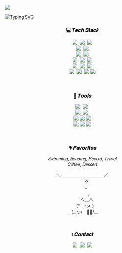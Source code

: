 <!--header-->
<img src="https://capsule-render.vercel.app/api?type=Waving&color=C6E7FF&height=100&section=header" />

<!--title-->
[![Typing SVG](https://readme-typing-svg.demolab.com/?lines=👋🏻+Hello+I+am+Jenn&repeat=false&font=VT323&center=true&vCenter=true&color=81BFDA&size=70&height=100&width=800&duration=3000
)](https://git.io/typing-svg)


<h3 align="center" color="#074799">💻 𝑻𝒆𝒄𝒉 𝑺𝒕𝒂𝒄𝒌</h3>
  <div align="center">
    <!--java-->
    <img src="https://img.shields.io/badge/java-007396?style=for-the-badge&logo=OpenJDK&logoColor=white">&nbsp
    <!--javascript-->
    <img src="https://img.shields.io/badge/javascript-F7DF1E.svg?style=for-the-badge&logo=javascript&logoColor=20232a" />&nbsp
    <!--python-->
    <img src="https://img.shields.io/badge/python-3670A0?style=for-the-badge&logo=python&logoColor=ffdd54" />
    <br>
    <!--spring-->
    <img src="https://img.shields.io/badge/Spring-6DB33F?style=for-the-badge&logo=Spring&logoColor=white">&nbsp
    <!--spring boot-->
    <img src="https://img.shields.io/badge/springboot-6DB33F?style=for-the-badge&logo=springboot&logoColor=white">
    <br>
    <!--JUnit5-->
    <img src="https://img.shields.io/badge/JUnit5-25A162?style=for-the-badge&logo=JUnit5&logoColor=white">&nbsp
    <!--Hibernate-->
    <img src="https://img.shields.io/badge/Hibernate-59666C?style=for-the-badge&logo=Hibernate&logoColor=white">
    <br>
    <!--MySQL-->
    <img src="https://img.shields.io/badge/MySQL-4479A1?style=for-the-badge&logo=MySQL&logoColor=white">&nbsp
    <!--ORACLE-->
    <img src="https://img.shields.io/badge/ORACLE-F80000?style=for-the-badge&logo=oracle&logoColor=white"/>&nbsp
    <!--Postgresql-->
    <img src="https://img.shields.io/badge/postgresql-4169E1?style=for-the-badge&logo=postgresql&logoColor=white"/>
    <br>
    <!--npm-->
    <img src="https://img.shields.io/badge/Npm-CB3837?style=for-the-badge&logo=Npm&logoColor=white">&nbsp
    <!--gradle-->
    <img src="https://img.shields.io/badge/gradle-02303A?style=for-the-badge&logo=gradle&logoColor=white">&nbsp
    <!--Thymeleaf-->
    <img src="https://img.shields.io/badge/Thymeleaf-005F0F?style=for-the-badge&logo=Thymeleaf&logoColor=white">
    <br>
    <!--Apache Tomcat-->
    <img src="https://img.shields.io/badge/Apache Tomcat-F8DC75?style=for-the-badge&logo=apachetomcat&logoColor=black"/>&nbsp
    <!--Linux-->
    <img src="https://img.shields.io/badge/Linux-FCC624?style=for-the-badge&logo=linux&logoColor=black"/>&nbsp
    <!--Ubuntu-->
    <img src="https://img.shields.io/badge/Ubuntu-E95420?style=for-the-badge&logo=Ubuntu&logoColor=white"/>
    <!--AWS-->
    <img src="https://img.shields.io/badge/Amazon AWS-232F3E?style=for-the-badge&logo=amazonaws&logoColor=white"/>
  </div>
<br>
<br>
<h3 align="center">🔧 𝑻𝒐𝒐𝒍𝒔</h3>
  <div align="center">
    <!--git-->
    <img src="https://img.shields.io/badge/git-F05033.svg?style=for-the-badge&logo=git&logoColor=white" />&nbsp
    <!--github-->
    <img src="https://img.shields.io/badge/github-181717.svg?style=for-the-badge&logo=github&logoColor=white" />&nbsp
    <br>
    <!--jira-->
    <img src="https://img.shields.io/badge/jira-0052CC.svg?style=for-the-badge&logo=jira&logoColor=white" />&nbsp
    <!--notion-->
    <img src="https://img.shields.io/badge/Notion-F3F3F3.svg?style=for-the-badge&logo=notion&logoColor=black" />&nbsp
    <br>
    <!--postman-->
    <img src="https://img.shields.io/badge/Postman-FF6C37?style=for-the-badge&logo=Postman&logoColor=white"/>
    <!--swagger-->
    <img src="https://img.shields.io/badge/Swagger-85EA2D?style=for-the-badge&logo=Swagger&logoColor=white"/>
    <!--curl-->
    <img src="https://img.shields.io/badge/curl-073551?style=for-the-badge&logo=curl&logoColor=white"/>
    <br>
    <!--intellij-->
    <img src="https://img.shields.io/badge/Intellij IDEA-000000?style=for-the-badge&logo=Intellij IDEA&logoColor=white"/>
    <!--vscode-->
    <img src="https://img.shields.io/badge/Visual Studio Code-007ACC?style=for-the-badge&logo=Visual Studio Code&logoColor=white"/>
    <!--eclipseide-->
    <img src="https://img.shields.io/badge/eclipseide-2C2255?style=for-the-badge&logo=eclipseide&logoColor=white"/>
  </div>
<br><br>
<h3 align="center">💗 𝑭𝒂𝒗𝒐𝒓𝒊𝒕𝒆𝒔</h3>
<p align="center">𝑆𝑤𝑖𝑚𝑚𝑖𝑛𝑔, 𝑅𝑒𝑎𝑑𝑖𝑛𝑔, 𝑅𝑒𝑐𝑜𝑟𝑑, 𝑇𝑟𝑎𝑣𝑒𝑙 <br>𝐶𝑜𝑓𝑓𝑒𝑒, 𝐷𝑒𝑠𝑠𝑒𝑟𝑡</p>
<p align="center">＼＿＿＿＿＿＿＿＿＿＿／<br>　　ｏ<br>　　 。<br>　　　｡<br>　　∧＿∧<br>　 (*　･ω･)<br>＿(__つ/￣￣/__<br>
</p>
<br>
<h3 align="center">📞 𝑪𝒐𝒏𝒕𝒂𝒄𝒕</h3>
<div align="center">
  <a href="https://jenndevlog.tistory.com/">
    <img src="https://img.shields.io/badge/tistory-000000?style=for-the-badge&logo=tistory&logoColor=white" />&nbsp
  </a>
  <a href="mailto:wogus6805@gmail.com">
    <img
      src="https://img.shields.io/badge/wogus6805@gmail.com-D14836?style=for-the-badge&logo=gmail&logoColor=white"/>&nbsp
  </a>
  
<!--footer-->
<img src="https://capsule-render.vercel.app/api?type=Waving&color=C6E7FF&height=100&&section=footer"/>
